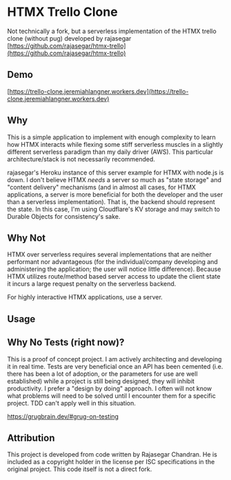 # HTMX Trello Clone

Not technically a fork, but a serverless implementation of the HTMX trello clone
(without pug) developed by rajasegar
[https://github.com/rajasegar/htmx-trello](https://github.com/rajasegar/htmx-trello)

## Demo

[https://trello-clone.jeremiahlangner.workers.dev](https://trello-clone.jeremiahlangner.workers.dev)

## Why

This is a simple application to implement with enough complexity to learn how
HTMX interacts while flexing some stiff serverless muscles in a slightly
different serverless paradigm than my daily driver (AWS). This particular
architecture/stack is not necessarily recommended.

rajasegar's Heroku instance of this server example for HTMX with node.js is
down. I don't believe HTMX _needs_ a server so much as "state storage" and
"content delivery" mechanisms (and in almost all cases, for HTMX applications, a
server is more beneficial for both the developer and the user than a serverless
implementation). That is, the backend should represent the state. In this case,
I'm using Cloudflare's KV storage and may switch to Durable Objects for
consistency's sake.

## Why Not

HTMX over serverless requires several implementations that are neither
performant nor advantageous (for the individual/company developing and
administering the application; the user will notice little difference). Because
HTMX utilizes route/method based server access to update the client state it
incurs a large request penalty on the serverless backend. 

For highly interactive HTMX applications, use a server.

## Usage

## Why No Tests (right now)?

This is a proof of concept project. I am actively architecting and developing it
in real time. Tests are very beneficial once an API has been cemented (i.e.
there has been a lot of adoption, or the parameters for use are well
established) while a project is still being designed, they will inhibit
productivity. I prefer a "design by doing" approach. I often will not know what
problems will need to be solved until I encounter them for a specific project.
TDD can't apply well in this situation.

https://grugbrain.dev/#grug-on-testing

## Attribution

This project is developed from code written by Rajasegar Chandran. He is
included as a copyright holder in the license per ISC specifications in the
original project. This code itself is not a direct fork.

